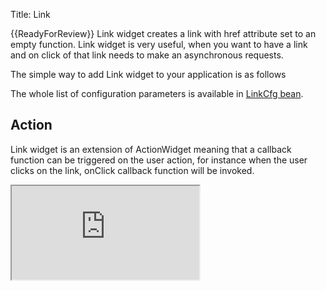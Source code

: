 Title: Link


{{ReadyForReview}}
Link widget creates a link with href attribute set to an empty function. Link widget is very useful, when you want to have a link and on click of that link needs to make an asynchronous requests.

The simple way to add Link widget to your application is as follows
<script src='http://snippets.ariatemplates.com/snippets/%VERSION%/widgets/link/Snippet.tpl' defer></script>

The whole list of configuration parameters is available in [LinkCfg bean](http://ariatemplates.com/api/#aria.widgets.CfgBeans:LinkCfg).

## Action
Link widget is an extension of ActionWidget meaning that a callback function can be triggered on the user action, for instance when the user clicks on the link, onClick callback function will be invoked.

<script src='http://snippets.ariatemplates.com/snippets/%VERSION%/widgets/link/Snippet.tpl' defer></script>

<iframe class='samples' src='http://snippets.ariatemplates.com/samples/%VERSION%/widgets/link/' />

## Binding
The only property that is bind-able for Link widget is 
* tooltip

For more information please read the article on [widget bindings](widget_bindings).